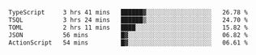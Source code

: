 <!--START_SECTION:waka-->

```txt
TypeScript     3 hrs 41 mins   ██████▓░░░░░░░░░░░░░░░░░░   26.78 %
TSQL           3 hrs 24 mins   ██████▒░░░░░░░░░░░░░░░░░░   24.70 %
TOML           2 hrs 11 mins   ████░░░░░░░░░░░░░░░░░░░░░   15.82 %
JSON           56 mins         █▓░░░░░░░░░░░░░░░░░░░░░░░   06.82 %
ActionScript   54 mins         █▓░░░░░░░░░░░░░░░░░░░░░░░   06.61 %
```

<!--END_SECTION:waka-->